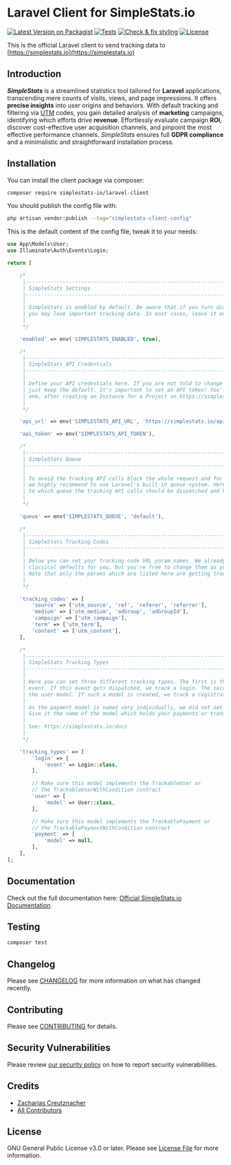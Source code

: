 # Laravel Client for SimpleStats.io

[![Latest Version on Packagist](https://img.shields.io/packagist/v/simplestats-io/laravel-client.svg?style=flat-square)](https://packagist.org/packages/simplestats-io/laravel-client)
[![Tests](https://github.com/simplestats-io/laravel-client/actions/workflows/run-tests.yml/badge.svg?branch=main)](https://github.com/simplestats-io/laravel-client/actions/workflows/run-tests.yml)
[![Check & fix styling](https://github.com/simplestats-io/laravel-client/actions/workflows/fix-php-code-style-issues.yml/badge.svg?branch=main)](https://github.com/simplestats-io/laravel-client/actions/workflows/fix-php-code-style-issues.yml)
[![License](https://img.shields.io/packagist/l/simplestats-io/laravel-client.svg?style=flat-square)](https://packagist.org/packages/simplestats-io/laravel-client)
<!--[![Total Downloads](https://img.shields.io/packagist/dt/simplestats-io/laravel-client.svg?style=flat-square)](https://packagist.org/packages/simplestats-io/laravel-client)-->

This is the official Laravel client to send tracking data to [https://simplestats.io](https://simplestats.io)

## Introduction

_**SimpleStats**_ is a streamlined statistics tool tailored for **Laravel** applications, transcending mere counts of visits, views, and page impressions. It offers **precise insights** into user origins and behaviors. With default tracking and filtering via [UTM](https://en.wikipedia.org/wiki/UTM_parameters) codes, you gain detailed analysis of **marketing** campaigns, identifying which efforts drive **revenue**. Effortlessly evaluate campaign **ROI**, discover cost-effective user acquisition channels, and pinpoint the most effective performance channels. _SimpleStats_ ensures full **GDPR compliance** and a minimalistic and straightforward installation process.

## Installation

You can install the client package via composer:

```bash
composer require simplestats-io/laravel-client
```

You should publish the config file with:

```bash
php artisan vendor:publish --tag="simplestats-client-config"
```

This is the default content of the config file, tweak it to your needs:

```php
use App\Models\User;
use Illuminate\Auth\Events\Login;

return [

    /*
     |--------------------------------------------------------------------------
     | SimpleStats Settings
     |--------------------------------------------------------------------------
     |
     | SimpleStats is enabled by default. Be aware that if you turn disable it,
     | you may lose important tracking data. In most cases, leave it enabled!
     |
     */

    'enabled' => env('SIMPLESTATS_ENABLED', true),

    /*
     |--------------------------------------------------------------------------
     | SimpleStats API Credentials
     |--------------------------------------------------------------------------
     |
     | Define your API credentials here. If you are not told to change the API URL,
     | just keep the default. It's important to set an API token! You'll receive
     | one, after creating an Instance for a Project on https://simplestats.io
     |
     */

    'api_url' => env('SIMPLESTATS_API_URL', 'https://simplestats.io/api/v1/'),

    'api_token' => env('SIMPLESTATS_API_TOKEN'),

    /*
     |--------------------------------------------------------------------------
     | SimpleStats Queue
     |--------------------------------------------------------------------------
     |
     | To avoid the tracking API calls block the whole request and for fault tolerance,
     | we highly recommend to use Laravel's built-in queue-system. Here you can define
     | to which queue the tracking API calls should be dispatched and handled by.
     |
     */

    'queue' => env('SIMPLESTATS_QUEUE', 'default'),

    /*
     |--------------------------------------------------------------------------
     | SimpleStats Tracking Codes
     |--------------------------------------------------------------------------
     |
     | Below you can set your tracking code URL param names. We already set some
     | classical defaults for you, but you're free to change them as you like.
     | Note that only the params which are listed here are getting tracked!
     |
     */

    'tracking_codes' => [
        'source' => ['utm_source', 'ref', 'referer', 'referrer'],
        'medium' => ['utm_medium', 'adGroup', 'adGroupId'],
        'campaign' => ['utm_campaign'],
        'term' => ['utm_term'],
        'content' => ['utm_content'],
    ],

    /*
     |--------------------------------------------------------------------------
     | SimpleStats Tracking Types
     |--------------------------------------------------------------------------
     |
     | Here you can set three different tracking types. The first is the login
     | event. If this event gets dispatched, we track a login. The second is
     | the user model. If such a model is created, we track a registration.
     |
     | As the payment model is named very individually, we did not set any default here.
     | Give it the name of the model which holds your payments or transactions data.
     |
     | See: https://simplestats.io/docs
     |
     */

    'tracking_types' => [
        'login' => [
            'event' => Login::class,
        ],

        // Make sure this model implements the TrackableUser or
        // the TrackableUserWithCondition contract
        'user' => [
            'model' => User::class,
        ],

        // Make sure this model implements the TrackablePayment or
        // the TrackablePaymentWithCondition contract
        'payment' => [
            'model' => null,
        ],
    ],
];
```

## Documentation

Check out the full documentation here: [Official SimpleStats.io Documentation](https://simplestats.io/docs)

## Testing

```bash
composer test
```

## Changelog

Please see [CHANGELOG](CHANGELOG.md) for more information on what has changed recently.

## Contributing

Please see [CONTRIBUTING](CONTRIBUTING.md) for details.

## Security Vulnerabilities

Please review [our security policy](../../security/policy) on how to report security vulnerabilities.

## Credits

- [Zacharias Creutznacher](https://github.com/sairahcaz)
- [All Contributors](../../contributors)

## License

GNU General Public License v3.0 or later. Please see [License File](LICENSE) for more information.
